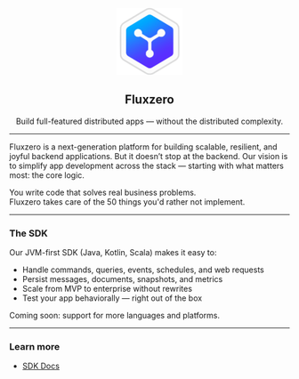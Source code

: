 <p align="center">
  <img src="https://raw.githubusercontent.com/fluxzero-io/.github/refs/heads/main/assets/fluxzero-logo.png" width="120" alt="Fluxzero logo" />
</p>

<h2 align="center">Fluxzero</h2>
<p align="center">Build full-featured distributed apps — without the distributed complexity.</p>

---

Fluxzero is a next-generation platform for building scalable, resilient, and joyful backend applications. But it doesn’t stop at the backend. Our vision is to simplify app development across the stack — starting with what matters most: the core logic.

You write code that solves real business problems.  
Fluxzero takes care of the 50 things you'd rather not implement.

---

### The SDK
Our JVM-first SDK (Java, Kotlin, Scala) makes it easy to:

- Handle commands, queries, events, schedules, and web requests
- Persist messages, documents, snapshots, and metrics
- Scale from MVP to enterprise without rewrites
- Test your app behaviorally — right out of the box

Coming soon: support for more languages and platforms.

---

### Learn more
- [SDK Docs](https://github.com/fluxzero-io/flux-capacitor-client)